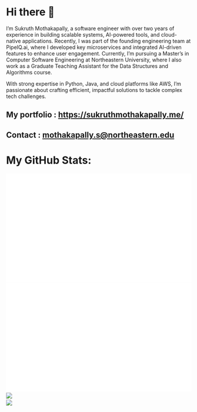 # Hi there 👋

I’m Sukruth Mothakapally, a software engineer with over two years of experience in building scalable systems, AI-powered tools, and cloud-native applications. Recently, I was part of the founding engineering team at PipeIQ.ai, where I developed key microservices and integrated AI-driven features to enhance user engagement. Currently, I’m pursuing a Master’s in Computer Software Engineering at Northeastern University, where I also work as a Graduate Teaching Assistant for the Data Structures and Algorithms course.

With strong expertise in Python, Java, and cloud platforms like AWS, I’m passionate about crafting efficient, impactful solutions to tackle complex tech challenges.

## My portfolio : https://sukruthmothakapally.me/
## Contact : mothakapally.s@northeastern.edu

# My GitHub Stats:
![](https://raw.githubusercontent.com/Sukruthmothakapally/mygithub-stats/master/generated/overview.svg#gh-dark-mode-only)
![](https://raw.githubusercontent.com/Sukruthmothakapally/mygithub-stats/master/generated/languages.svg#gh-dark-mode-only)</br>
![](https://github-readme-stats.vercel.app/api?username=sukruthmothakapally&theme=dark&hide_border=false&include_all_commits=true&count_private=false)<br/>
![](https://github-readme-streak-stats.herokuapp.com/?user=sukruthmothakapally&theme=dark&hide_border=false)
